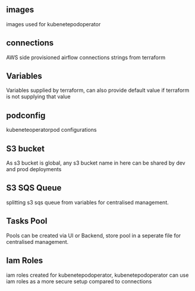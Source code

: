 ## images
images used for kubenetepodoperator

## connections
AWS side provisioned airflow connections strings from terraform

## Variables
Variables supplied by terraform, can also provide default value if terraform is not supplying that value

## podconfig
kubeneteoperatorpod configurations

## S3 bucket
As s3 bucket is global, any s3 bucket name in here can be shared by dev and prod deployments

## S3 SQS Queue
splitting s3 sqs queue from variables for centralised management.

## Tasks Pool
Pools can be created via UI or Backend, store pool in a seperate file for centralised management.

## Iam Roles
iam roles created for kubenetepodoperator, kubenetepodoperator can use iam roles as a more secure setup compared to connections
